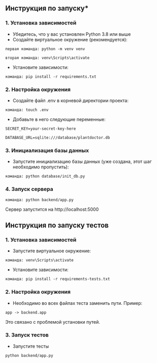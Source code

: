 ## **Инструкция по запуску***

### **1. Установка зависимостей**

* Убедитесь, что у вас установлен Python 3.8 или выше
* Создайте виртуальное окружение (рекомендуется):

`первая команда: python -m venv venv`

`вторая команда: venv\Scripts\activate`


* Установите зависимости:

`команда: pip install -r requirements.txt`

### **2. Настройка окружения**

* Создайте файл .env в корневой директории проекта:

`команда: touch .env`

* Добавьте в него следующие переменные:

`SECRET_KEY=your-secret-key-here`

`DATABASE_URL=sqlite:///database/plantdoctor.db`

### **3. Инициализация базы данных**

* Запустите инициализацию базы данных (уже создана, этот шаг необходимо пропустить):

`команда: python database/init_db.py`

### **4. Запуск сервера**

`команда: python backend/app.py`

Сервер запустится на http://localhost:5000





## **Инструкция по запуску тестов**

### **1. Установка зависимостей**

* Запустите виртуальное окружение:

`команда: venv\Scripts\activate`

* Установите зависимости:

`команда: pip install -r requirements-tests.txt`

### **2. Настройка окружения**

* Необходимо во всех файлах теста заменить пути. Пример:

`app -> backend.app`

Это связано с проблемой установки путей.

### **3. Запуск тестов**

* Запустите тесты

`python backend/app.py`
